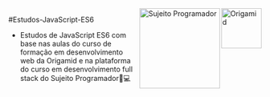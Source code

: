<div>
  <img align="right" src="https://user-images.githubusercontent.com/94927107/221851930-f076e9b7-2af1-47b4-bd95-986b4e60a87a.png" alt="Origamid" width="80px">
  <img align="right" src="https://user-images.githubusercontent.com/94927107/223504037-ab02aedb-9cd6-42b6-b477-00b36531b1b7.png" alt="Sujeito Programador" width="160px">
</div>


#Estudos-JavaScript-ES6

-  Estudos de JavaScript ES6 com base nas aulas do curso de formação em desenvolvimento web da Origamid e na plataforma do curso em desenvolvimento full stack do Sujeito Programador📝💻




